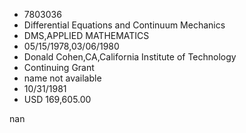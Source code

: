 
* 7803036
* Differential Equations and Continuum Mechanics
* DMS,APPLIED MATHEMATICS
* 05/15/1978,03/06/1980
* Donald Cohen,CA,California Institute of Technology
* Continuing Grant
*   name not available
* 10/31/1981
* USD 169,605.00

nan
